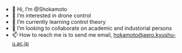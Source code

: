 - 👋 Hi, I’m @Shokamoto
- 👀 I’m interested in drone control
- 🌱 I’m currently learning control theory
- 💞️ I’m looking to collaborate on academic and industorial persons
- 📫 How to reach me is to send me email, hokamoto@aero.kyushu-u.ac.jp

<!---
Shokamoto/Shokamoto is a ✨ special ✨ repository because its `README.md` (this file) appears on your GitHub profile.
You can click the Preview link to take a look at your changes.
--->

